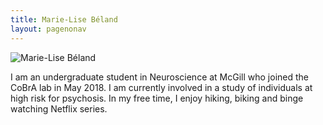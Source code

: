 ```yaml
---
title: Marie-Lise Béland
layout: pagenonav
---
```

![Marie-Lise Béland](/images/Marie-Lise_Béland.png)

I am an undergraduate student in Neuroscience at McGill who joined the CoBrA lab in May 2018. I am currently involved in a study of individuals at high risk for psychosis. In my free time, I enjoy hiking, biking and binge watching Netflix series.
